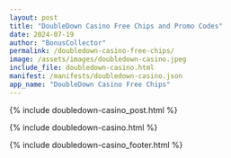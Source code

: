 ```yaml
---
layout: post
title: "DoubleDown Casino Free Chips and Promo Codes"
date: 2024-07-19
author: "BonusCollector"
permalink: /doubledown-casino-free-chips/
image: /assets/images/doubledown-casino.jpeg
include_file: doubledown-casino.html
manifest: /manifests/doubledown-casino.json
app_name: "DoubleDown Casino Free Chips"
---
```


{% include doubledown-casino_post.html %}

{% include doubledown-casino.html %}

{% include doubledown-casino_footer.html %}